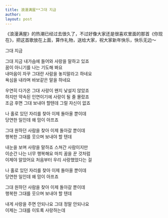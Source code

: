 ```yaml
---
title: 浪漫满屋**그대 지금 
author:
layout: post
---
```

<p>《浪漫满屋》的热潮已经过去很久了，不过好像大家还是很喜欢里面的那首《你现在》，把这首歌放在上面，算作礼物，送给大家，祝大家新年快乐，快乐无边～</p>
<p>그대 지금</p>
<p>그대 지금 내가슴에 들어와 사랑을 말하고 있죠<br />
꿈이 아니기를 나는 기도해 봐요<br />
내마음이 자꾸 그대란 사람을 놓지말라고 하네요<br />
욕심을 내라며 바보같은 말을 하네요</p>
<p>우연히 다가온 그대 사랑이 왠지 낯설지 않았죠<br />
하지만 약속된 인연이기에 사랑이 될 줄 몰랐죠<br />
조금 후면 그대 보내야 할텐데 그럴 자신이 없죠</p>
<p>나 홀로 있던 자리를 찾아 이제 돌아올 뿐이데<br />
당연한 일인데 왜 맘이 아프죠</p>
<p>그대 원하던 사람을 찾아 이제 돌아갈 뿐이데<br />
행복한 그대를 웃으며 보내야 할 텐데 </p>
<p>내눈을 보며 사랑을 말하죠 스쳐간 사람이지만<br />
이순간 나는 너무 행복해요 마치 꿈을 꾼 것처럼<br />
이제야 알았어요 처음부터 우리 사랑했었다는 걸</p>
<p>나 홀로 있던 자리를 찾아 이제 돌아올 뿐이데<br />
당연한 일인데 왜 맘이 아프죠</p>
<p>그대 원하던 사람을 찾아 이제 돌아갈 뿐이데<br />
행복한 그대를 웃으며 보내야 할 텐데 </p>
<p>내게 사랑을 주면 안되나요 그대 정말 안되나요<br />
이제는 그대를 이토록 사랑하는데</p>
